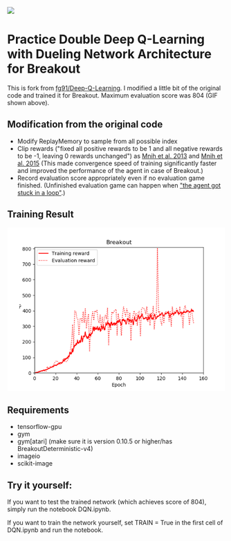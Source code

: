 ![](pictures/Breakout_804.gif)

# Practice Double Deep Q-Learning with Dueling Network Architecture for Breakout

This is fork from [fg91/Deep-Q-Learning](https://github.com/fg91/Deep-Q-Learning). I modified a little bit of the original code and trained it for Breakout. Maximum evaluation score was 804 (GIF shown above).

## Modification from the original code
* Modify ReplayMemory to sample from all possible index
* Clip rewards ("fixed all positive rewards to be 1 and all negative rewards to be -1, leaving 0 rewards unchanged") as [Mnih et al. 2013](https://arxiv.org/abs/1312.5602) and [Mnih et al. 2015](https://www.nature.com/articles/nature14236/) (This made convergence speed of training significantly faster and improved the performance of the agent in case of Breakout.)
* Record evaluation score appropriately even if no evaluation game finished. (Unfinished evaluation game can happen when ["the agent got stuck in a loop"](https://github.com/fg91/Deep-Q-Learning/issues/1).)

## Training Result

![](pictures/breakout_with_reward_clip.png)

## Requirements
* tensorflow-gpu
* gym
* gym[atari] (make sure it is version 0.10.5 or higher/has BreakoutDeterministic-v4)
* imageio
* scikit-image

## Try it yourself:

If you want to test the trained network (which achieves score of 804), simply run the notebook DQN.ipynb.

If you want to train the network yourself, set TRAIN = True in the first cell of DQN.ipynb and run the notebook.